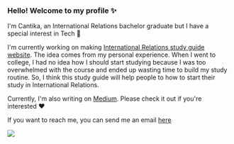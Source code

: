 ### Hello! Welcome to my profile ✨

I'm Cantika, an International Relations bachelor graduate but I have a special interest in Tech 👋 

I'm currently working on making [International Relations study guide website]([https://github.com/cantikapf/international-relations-study-guide](https://github.com/cantikapf/IR-chapterbook)). The idea comes from my personal experience. When I went to college, I had no idea how I should start studying because I was too overwhelmed with the course and ended up wasting time to build my study routine. So, I think this study guide will help people to how to start their study in International Relations.

Currently, I'm also writing on [Medium](https://medium.com/@cantikapf). Please check it out if you're interested ♥️

If you want to reach me, you can send me an email [here](https://cantikaportfolio.site/contact.html) 

![](https://komarev.com/ghpvc/?username=cantikapf&style=flat-square)

